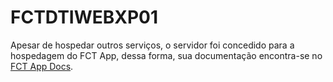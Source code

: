 # FCTDTIWEBXP01

Apesar de hospedar outros serviços, o servidor foi concedido para a hospedagem do FCT App, dessa forma, sua documentação encontra-se no [FCT App Docs](https://docs.fctapp.cacic.dev.br/devops/infraestrutura/servidor/recursos-compartilhados/).
